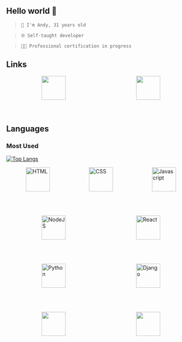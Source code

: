 <style>
    .links img, .languages img  {
        width: 4rem !important;
    }


    .links, .languages {
        display: flex !important;
        margin-bottom: 4rem !important;
        justify-content: space-around !important;
    }
</style>
## Hello world 👋

> ```
> 🧑 I'm Andy, 31 years old

> ```
> 🤓 Self-taught developer
> ```

> ```
> 👨‍🎓 Professional certification in progress
> ```

## Links
<div class="links">
    <img src="https://stephentaes.net/img/developpeur-web-full-stack.png" />
    <a src="https://discord.gg/VJryasnKke">
        <img src="https://upload.wikimedia.org/wikipedia/fr/8/80/Logo_Discord_2015.png" />
    </a>
</div>

## Languages
### Most Used
[![Top Langs](https://github-readme-stats.vercel.app/api/top-langs/?username=gaeVG&theme=dark)](https://github.com/gaeVG?tab=repositories)
<div class="languages">
    <img src="https://upload.wikimedia.org/wikipedia/commons/thumb/6/61/HTML5_logo_and_wordmark.svg/1200px-HTML5_logo_and_wordmark.svg.png" alt="HTML" />
    <img src="https://cdn.iconscout.com/icon/free/png-256/css3-8-1175200.png" alt="CSS">
    <img src="https://cdn.iconscout.com/icon/free/png-256/javascript-2038874-1720087.png" alt="Javascript"/>
</div>

<div class="languages">
    <img src="https://exs.sr5001lukiye.pw/img/925290.png" alt="NodeJS">
    <img src="https://files.readme.io/320345b-React_Logo_256x256.png" alt="React">
</div>

<div class="languages">
    <img src="https://onlyweb-formation.com/uploads/mod_logo/programmation_python1.png" alt="Python">
    <img src="https://codeahoy.com/assets/images/compare/python-frameworks/django-logo.png" alt="Django">
</div>

<div class="languages">
    <img src="https://repository-images.githubusercontent.com/188429514/9ceb8680-7fb5-11e9-812c-234b6d38879b">
    <img src="https://devblogs.microsoft.com/powershell/wp-content/uploads/sites/30/2018/09/Powershell_256.png">
</div>

<!--
**gaeVG/gaeVG** is a ✨ _special_ ✨ repository because its `README.md` (this file) appears on your GitHub profile.

Here are some ideas to get you started:

- 🔭 I’m currently working on ...
- 🌱 I’m currently learning ...
- 👯 I’m looking to collaborate on ...
- 🤔 I’m looking for help with ...
- 💬 Ask me about ...
- 📫 How to reach me: ...
- 😄 Pronouns: ...
- ⚡ Fun fact: ...
-->
